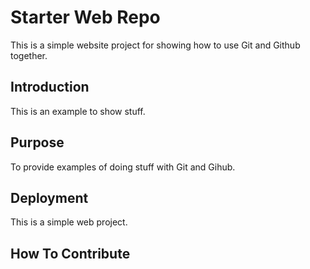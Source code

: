 # Starter Web Repo

This is a simple website project for showing how to use Git and Github
together.

## Introduction

This is an example to show stuff.

## Purpose

To provide examples of doing stuff with Git and Gihub.

## Deployment

This is a simple web project.

## How To Contribute
